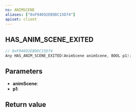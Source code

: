 ```yaml
---
ns: ANIMSCENE
aliases: ["0xF94692EB9DC15D74"]
apiset: client
---
```

## HAS_ANIM_SCENE_EXITED

```c
// 0xF94692EB9DC15D74
Any HAS_ANIM_SCENE_EXITED(AnimScene animScene, BOOL p1);
```


## Parameters
* **animScene**:
* **p1**:

## Return value